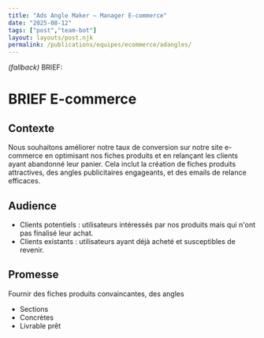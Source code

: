 ```yaml
---
title: "Ads Angle Maker — Manager E-commerce"
date: "2025-08-12"
tags: ["post","team-bot"]
layout: layouts/post.njk
permalink: /publications/equipes/ecommerce/adangles/
---
```

*(fallback)* BRIEF:
# BRIEF E-commerce

## Contexte
Nous souhaitons améliorer notre taux de conversion sur notre site e-commerce en optimisant nos fiches produits et en relançant les clients ayant abandonné leur panier. Cela inclut la création de fiches produits attractives, des angles publicitaires engageants, et des emails de relance efficaces.

## Audience
- Clients potentiels : utilisateurs intéressés par nos produits mais qui n'ont pas finalisé leur achat.
- Clients existants : utilisateurs ayant déjà acheté et susceptibles de revenir.

## Promesse
Fournir des fiches produits convaincantes, des angles

- Sections
- Concrètes
- Livrable prêt
